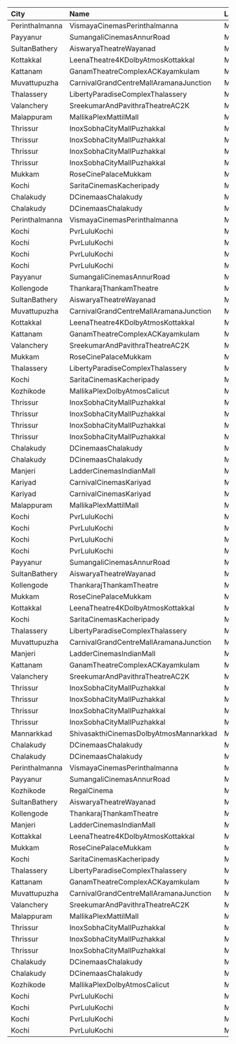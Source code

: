 | City           | Name                                   | Language  |  Time | Type             | Price | Capacity | Booked |
| :------------- | :------------------------------------- | :-------- | ----: | :--------------- | ----: | -------: | -----: |
| Perinthalmanna | VismayaCinemasPerinthalmanna           | Malayalam | 09:55 | Platinum         |  100₹ |      111 |     58 |
| Payyanur       | SumangaliCinemasAnnurRoad              | Malayalam | 10:30 | PlatinumCircle   |  110₹ |      161 |     80 |
| SultanBathery  | AiswaryaTheatreWayanad                 | Malayalam | 11:00 | Balcony          |  110₹ |      254 |    114 |
| Kottakkal      | LeenaTheatre4KDolbyAtmosKottakkal      | Malayalam | 11:00 | Executive        |  130₹ |      309 |    154 |
| Kattanam       | GanamTheatreComplexACKayamkulam        | Malayalam | 11:00 | FirstClass       |  110₹ |      129 |     97 |
| Muvattupuzha   | CarnivalGrandCentreMallAramanaJunction | Malayalam | 11:15 | ExecutiveOffline |  100₹ |       96 |     60 |
| Thalassery     | LibertyParadiseComplexThalassery       | Malayalam | 11:30 | Gold             |  125₹ |      214 |    161 |
| Valanchery     | SreekumarAndPavithraTheatreAC2K        | Malayalam | 11:30 | FirstClass       |  110₹ |      161 |     80 |
| Malappuram     | MallikaPlexMattilMall                  | Malayalam | 11:30 | Executive        |  140₹ |       50 |     17 |
| Thrissur       | InoxSobhaCityMallPuzhakkal             | Malayalam | 11:45 | Club             |  130₹ |       72 |      0 |
| Thrissur       | InoxSobhaCityMallPuzhakkal             | Malayalam | 11:45 | Executive        |  100₹ |       13 |      0 |
| Thrissur       | InoxSobhaCityMallPuzhakkal             | Malayalam | 11:45 | RoyalRecliner    |  200₹ |        5 |      0 |
| Thrissur       | InoxSobhaCityMallPuzhakkal             | Malayalam | 11:45 | Royal            |  130₹ |        3 |      0 |
| Mukkam         | RoseCinePalaceMukkam                   | Malayalam | 11:45 | Executive        |  112₹ |      161 |     84 |
| Kochi          | SaritaCinemasKacheripady               | Malayalam | 12:00 | BlueCircle       |  150₹ |      227 |    218 |
| Chalakudy      | DCinemaasChalakudy                     | Malayalam | 12:00 | Platinum         |  270₹ |        5 |      2 |
| Chalakudy      | DCinemaasChalakudy                     | Malayalam | 12:00 | Gold             |  129₹ |      238 |    124 |
| Perinthalmanna | VismayaCinemasPerinthalmanna           | Malayalam | 13:00 | Platinum         |  100₹ |      198 |    137 |
| Kochi          | PvrLuluKochi                           | Malayalam | 13:05 | Classic          |  110₹ |       54 |     31 |
| Kochi          | PvrLuluKochi                           | Malayalam | 13:05 | ClassicPlus      |  140₹ |      108 |     81 |
| Kochi          | PvrLuluKochi                           | Malayalam | 13:05 | Prime            |  160₹ |      125 |     80 |
| Kochi          | PvrLuluKochi                           | Malayalam | 13:05 | Recliner         |  290₹ |       14 |     11 |
| Payyanur       | SumangaliCinemasAnnurRoad              | Malayalam | 13:30 | PlatinumCircle   |  110₹ |      161 |     80 |
| Kollengode     | ThankarajThankamTheatre                | Malayalam | 13:45 | FirstClass       |  100₹ |      142 |     72 |
| SultanBathery  | AiswaryaTheatreWayanad                 | Malayalam | 14:00 | Balcony          |  110₹ |      254 |    114 |
| Muvattupuzha   | CarnivalGrandCentreMallAramanaJunction | Malayalam | 14:30 | ExecutiveOffline |  130₹ |       96 |     54 |
| Kottakkal      | LeenaTheatre4KDolbyAtmosKottakkal      | Malayalam | 14:30 | Executive        |  130₹ |      309 |    154 |
| Kattanam       | GanamTheatreComplexACKayamkulam        | Malayalam | 14:30 | FirstClass       |  110₹ |      129 |     97 |
| Valanchery     | SreekumarAndPavithraTheatreAC2K        | Malayalam | 14:30 | FirstClass       |  110₹ |      161 |     80 |
| Mukkam         | RoseCinePalaceMukkam                   | Malayalam | 14:45 | Executive        |  112₹ |      161 |     86 |
| Thalassery     | LibertyParadiseComplexThalassery       | Malayalam | 14:45 | Gold             |  125₹ |      214 |    161 |
| Kochi          | SaritaCinemasKacheripady               | Malayalam | 15:00 | BlueCircle       |  150₹ |      227 |    218 |
| Kozhikode      | MallikaPlexDolbyAtmosCalicut           | Malayalam | 15:00 | Executive        |  140₹ |      163 |     89 |
| Thrissur       | InoxSobhaCityMallPuzhakkal             | Malayalam | 15:10 | Club             |  170₹ |       66 |      0 |
| Thrissur       | InoxSobhaCityMallPuzhakkal             | Malayalam | 15:10 | Executive        |  130₹ |       11 |      0 |
| Thrissur       | InoxSobhaCityMallPuzhakkal             | Malayalam | 15:10 | RoyalRecliner    |  290₹ |        5 |      0 |
| Thrissur       | InoxSobhaCityMallPuzhakkal             | Malayalam | 15:10 | Royal            |  170₹ |        4 |      0 |
| Chalakudy      | DCinemaasChalakudy                     | Malayalam | 15:15 | Platinum         |  270₹ |        5 |      2 |
| Chalakudy      | DCinemaasChalakudy                     | Malayalam | 15:15 | Gold             |  129₹ |      238 |    118 |
| Manjeri        | LadderCinemasIndianMall                | Malayalam | 15:30 | Executive        |  150₹ |       74 |     38 |
| Kariyad        | CarnivalCinemasKariyad                 | Malayalam | 15:45 | ExecutiveOffline |  110₹ |       96 |     51 |
| Kariyad        | CarnivalCinemasKariyad                 | Malayalam | 15:45 | GoldLounge       |  190₹ |       32 |     21 |
| Malappuram     | MallikaPlexMattilMall                  | Malayalam | 16:00 | Executive        |  140₹ |       54 |     24 |
| Kochi          | PvrLuluKochi                           | Malayalam | 16:30 | Classic          |  110₹ |       54 |     27 |
| Kochi          | PvrLuluKochi                           | Malayalam | 16:30 | ClassicPlus      |  140₹ |      108 |     61 |
| Kochi          | PvrLuluKochi                           | Malayalam | 16:30 | Prime            |  160₹ |      125 |     73 |
| Kochi          | PvrLuluKochi                           | Malayalam | 16:30 | Recliner         |  290₹ |       14 |      7 |
| Payyanur       | SumangaliCinemasAnnurRoad              | Malayalam | 16:30 | PlatinumCircle   |  110₹ |      161 |     80 |
| SultanBathery  | AiswaryaTheatreWayanad                 | Malayalam | 17:30 | Balcony          |  110₹ |      254 |    114 |
| Kollengode     | ThankarajThankamTheatre                | Malayalam | 17:45 | FirstClass       |  100₹ |      142 |     72 |
| Mukkam         | RoseCinePalaceMukkam                   | Malayalam | 17:45 | Executive        |  112₹ |      161 |     84 |
| Kottakkal      | LeenaTheatre4KDolbyAtmosKottakkal      | Malayalam | 18:00 | Executive        |  130₹ |      309 |    156 |
| Kochi          | SaritaCinemasKacheripady               | Malayalam | 18:00 | BlueCircle       |  150₹ |      227 |    218 |
| Thalassery     | LibertyParadiseComplexThalassery       | Malayalam | 18:00 | Gold             |  125₹ |      214 |    166 |
| Muvattupuzha   | CarnivalGrandCentreMallAramanaJunction | Malayalam | 18:15 | ExecutiveOffline |  150₹ |       96 |     56 |
| Manjeri        | LadderCinemasIndianMall                | Malayalam | 18:15 | Executive        |  150₹ |       74 |     39 |
| Kattanam       | GanamTheatreComplexACKayamkulam        | Malayalam | 18:15 | FirstClass       |  110₹ |      129 |     97 |
| Valanchery     | SreekumarAndPavithraTheatreAC2K        | Malayalam | 18:30 | FirstClass       |  110₹ |      161 |     80 |
| Thrissur       | InoxSobhaCityMallPuzhakkal             | Malayalam | 18:40 | Club             |  170₹ |       55 |      0 |
| Thrissur       | InoxSobhaCityMallPuzhakkal             | Malayalam | 18:40 | Executive        |  130₹ |       13 |      0 |
| Thrissur       | InoxSobhaCityMallPuzhakkal             | Malayalam | 18:40 | RoyalRecliner    |  290₹ |        5 |      0 |
| Thrissur       | InoxSobhaCityMallPuzhakkal             | Malayalam | 18:40 | Royal            |  170₹ |        1 |      0 |
| Mannarkkad     | ShivasakthiCinemasDolbyAtmosMannarkkad | Malayalam | 19:00 | Executive        |  110₹ |      256 |    128 |
| Chalakudy      | DCinemaasChalakudy                     | Malayalam | 19:00 | Platinum         |  270₹ |        5 |      2 |
| Chalakudy      | DCinemaasChalakudy                     | Malayalam | 19:00 | Gold             |  129₹ |      238 |    129 |
| Perinthalmanna | VismayaCinemasPerinthalmanna           | Malayalam | 19:05 | Platinum         |  100₹ |      111 |     77 |
| Payyanur       | SumangaliCinemasAnnurRoad              | Malayalam | 19:30 | PlatinumCircle   |  110₹ |      161 |     80 |
| Kozhikode      | RegalCinema                            | Malayalam | 20:05 | FirstClassSc1    |  200₹ |       47 |     15 |
| SultanBathery  | AiswaryaTheatreWayanad                 | Malayalam | 20:30 | Balcony          |  110₹ |      254 |    114 |
| Kollengode     | ThankarajThankamTheatre                | Malayalam | 20:45 | FirstClass       |  100₹ |      142 |     72 |
| Manjeri        | LadderCinemasIndianMall                | Malayalam | 21:00 | Executive        |  150₹ |       74 |     39 |
| Kottakkal      | LeenaTheatre4KDolbyAtmosKottakkal      | Malayalam | 21:00 | Executive        |  130₹ |      309 |    154 |
| Mukkam         | RoseCinePalaceMukkam                   | Malayalam | 21:00 | Executive        |  112₹ |      161 |     84 |
| Kochi          | SaritaCinemasKacheripady               | Malayalam | 21:00 | BlueCircle       |  150₹ |      227 |    218 |
| Thalassery     | LibertyParadiseComplexThalassery       | Malayalam | 21:15 | Gold             |  125₹ |      214 |    161 |
| Kattanam       | GanamTheatreComplexACKayamkulam        | Malayalam | 21:15 | FirstClass       |  110₹ |      129 |     97 |
| Muvattupuzha   | CarnivalGrandCentreMallAramanaJunction | Malayalam | 21:30 | ExecutiveOffline |  150₹ |       96 |     59 |
| Valanchery     | SreekumarAndPavithraTheatreAC2K        | Malayalam | 21:30 | FirstClass       |  110₹ |      161 |     83 |
| Malappuram     | MallikaPlexMattilMall                  | Malayalam | 22:00 | Executive        |  140₹ |       50 |     19 |
| Thrissur       | InoxSobhaCityMallPuzhakkal             | Malayalam | 22:10 | Club             |  170₹ |       53 |      0 |
| Thrissur       | InoxSobhaCityMallPuzhakkal             | Malayalam | 22:10 | Executive        |  130₹ |        7 |      0 |
| Thrissur       | InoxSobhaCityMallPuzhakkal             | Malayalam | 22:10 | Royal            |  170₹ |        2 |      0 |
| Chalakudy      | DCinemaasChalakudy                     | Malayalam | 22:15 | Platinum         |  270₹ |        5 |      2 |
| Chalakudy      | DCinemaasChalakudy                     | Malayalam | 22:15 | Gold             |  129₹ |      238 |    126 |
| Kozhikode      | MallikaPlexDolbyAtmosCalicut           | Malayalam | 22:15 | Executive        |  140₹ |      163 |     93 |
| Kochi          | PvrLuluKochi                           | Malayalam | 22:40 | Classic          |  110₹ |       54 |     39 |
| Kochi          | PvrLuluKochi                           | Malayalam | 22:40 | ClassicPlus      |  140₹ |      108 |     82 |
| Kochi          | PvrLuluKochi                           | Malayalam | 22:40 | Prime            |  160₹ |      125 |    109 |
| Kochi          | PvrLuluKochi                           | Malayalam | 22:40 | Recliner         |  290₹ |       14 |     13 |